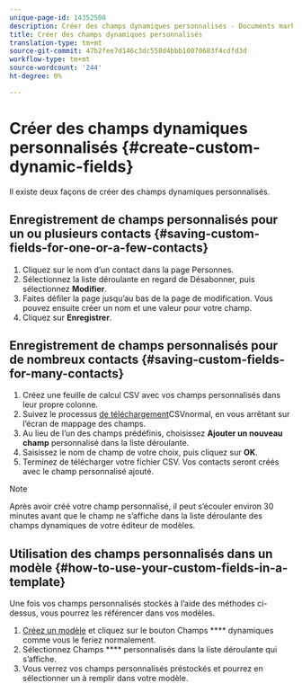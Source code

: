```yaml
---
unique-page-id: 14352508
description: Créer des champs dynamiques personnalisés - Documents marketing - Documentation du produit
title: Créer des champs dynamiques personnalisés
translation-type: tm+mt
source-git-commit: 47b2fee7d146c3dc558d4bbb10070683f4cdfd3d
workflow-type: tm+mt
source-wordcount: '244'
ht-degree: 0%

---
```



# Créer des champs dynamiques personnalisés {#create-custom-dynamic-fields}

Il existe deux façons de créer des champs dynamiques personnalisés.

## Enregistrement de champs personnalisés pour un ou plusieurs contacts {#saving-custom-fields-for-one-or-a-few-contacts}

1. Cliquez sur le nom d’un contact dans la page Personnes.
1. Sélectionnez la liste déroulante en regard de Désabonner, puis sélectionnez **Modifier**.
1. Faites défiler la page jusqu’au bas de la page de modification. Vous pouvez ensuite créer un nom et une valeur pour votre champ.
1. Cliquez sur **Enregistrer**.

## Enregistrement de champs personnalisés pour de nombreux contacts {#saving-custom-fields-for-many-contacts}

1. Créez une feuille de calcul CSV avec vos champs personnalisés dans leur propre colonne.
1. Suivez le processus [de téléchargement](http://docs.marketo.com/x/HIPS)CSVnormal, en vous arrêtant sur l’écran de mappage des champs.
1. Au lieu de l’un des champs prédéfinis, choisissez **Ajouter un nouveau champ** personnalisé dans la liste déroulante.
1. Saisissez le nom de champ de votre choix, puis cliquez sur **OK**.
1. Terminez de télécharger votre fichier CSV. Vos contacts seront créés avec le champ personnalisé ajouté.

>[!NOTE]
>
>Après avoir créé votre champ personnalisé, il peut s’écouler environ 30 minutes avant que le champ ne s’affiche dans la liste déroulante des champs dynamiques de votre éditeur de modèles.

## Utilisation des champs personnalisés dans un modèle {#how-to-use-your-custom-fields-in-a-template}

Une fois vos champs personnalisés stockés à l’aide des méthodes ci-dessus, vous pourrez les référencer dans vos modèles.

1. [Créez un modèle](http://docs.marketo.com/x/OCDG) et cliquez sur le bouton Champs **** dynamiques comme vous le feriez normalement.
1. Sélectionnez Champs **** personnalisés dans la liste déroulante qui s’affiche.
1. Vous verrez vos champs personnalisés préstockés et pourrez en sélectionner un à remplir dans votre modèle.

